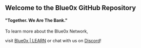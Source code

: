 ## Welcome to the Blue0x GitHub Repository

#### "Together. We Are The Bank."

To learn more about the Blue0x Network,

visit [Blue0x | LEARN](https://learn.blue0x.com) or chat with us on [Discord](https://discord.gg/EbBWRSPW63)!















